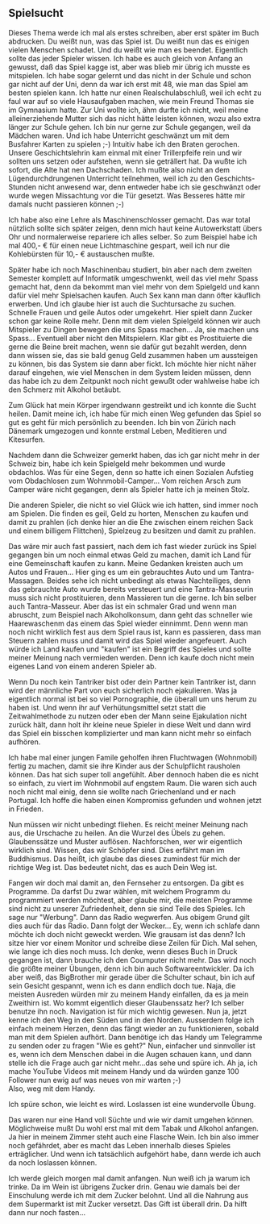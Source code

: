 ## Spielsucht
Dieses Thema werde ich mal als erstes schreiben, aber erst später im Buch abdrucken.
Du weißt nun, was das Spiel ist. 
Du weißt nun das es einigen vielen Menschen schadet. 
Und du weißt wie man es beendet.
Eigentlich sollte das jeder Spieler wissen.
Ich habe es auch gleich von Anfang an gewusst, daß das Spiel kagge ist, aber was blieb mir übrig ich musste es mitspielen. Ich habe sogar gelernt und das nicht in der Schule und schon gar nicht auf der Uni, denn da war ich erst mit 48, wie man das Spiel am besten spielen kann.
Ich hatte nur einen Realschulabschluß, weil ich echt zu faul war auf so viele Hausaufgaben machen, wie mein Freund Thomas sie im Gymnasium hatte.
Zur Uni wollte ich, ähm durfte ich nicht, weil meine alleinerziehende Mutter sich das nicht hätte leisten können, wozu also extra länger zur Schule gehen.
Ich bin nur gerne zur Schule gegangen, weil da Mädchen waren.
Und ich habe Unterricht geschwänzt um mit dem Busfahrer Karten zu spielen ;-)
Intuitiv habe ich den Braten gerochen. 
Unsere Geschichtslehrin kam einmal mit einer Trillerpfeife rein und wir sollten uns setzen oder aufstehen, wenn sie geträllert hat. Da wußte ich sofort, die Alte hat nen Dachschaden. Ich mußte also nicht an dem Lügendurchdrungenen Unterricht teilnehmen, weil ich zu den Geschichts-Stunden nicht anwesend war, denn entweder habe ich sie geschwänzt oder wurde wegen Missachtung vor die Tür gesetzt. Was Besseres hätte mir damals nucht passieren können ;-)

Ich habe also eine Lehre als Maschinenschlosser gemacht. Das war total nützlich sollte sich später zeigen, denn mich haut keine Autowerkstatt übers Ohr und normalerweise repariere ich alles selber. So zum Beispiel habe ich mal 400,- € für einen neue Lichtmaschine gespart, weil ich nur die Kohlebürsten für 10,- € austauschen mußte.

Später habe ich noch Maschinenbau studiert, bin aber nach dem zweiten Semester komplett auf Informatik umgeschwenkt, weil das viel mehr Spass gemacht hat, denn da bekommt man viel mehr von dem Spielgeld und kann dafür viel mehr Spielsachen kaufen. Auch Sex kann man dann öfter käuflich erwerben. Und ich glaube hier ist auch die Suchtursache zu suchen. Schnelle Frauen und geile Autos oder umgekehrt.
Hier spielt dann Zucker schon gar keine Rolle mehr.
Denn mit dem vielen Spielgeld können wir auch Mitspieler zu Dingen bewegen die uns Spass machen...
Ja, sie machen uns Spass... Eventuell aber nicht den Mitspielern.
Klar gibt es Prostituierte die gerne die Beine breit machen, wenn sie dafür gut bezahlt werden, denn dann wissen sie, das sie bald genug Geld zusammen haben um aussteigen zu können, bis das System sie dann aber fickt.
Ich möchte hier nicht näher darauf eingehen, wie viel Menschen in dem System leiden müssen, denn das habe ich zu dem Zeitpunkt noch nicht gewußt oder wahlweise habe ich den Schmerz mit Alkohol betäubt.

Zum Glück hat mein Körper irgendwann gestreikt und ich konnte die Sucht heilen.
Damit meine ich, ich habe für mich einen Weg gefunden das Spiel so gut es geht für mich persönlich zu beenden.
Ich bin von Zürich nach Dänemark umgezogen und konnte erstmal Leben, Meditieren und Kitesurfen.

Nachdem dann die Schweizer gemerkt haben, das ich gar nicht mehr in der Schweiz bin, habe ich kein Spielgeld mehr bekommen und wurde obdachlos. Was für eine Segen, denn so hatte ich einen Sozialen Aufstieg vom Obdachlosen zum Wohnmobil-Camper... Vom reichen Arsch zum Camper wäre nicht gegangen, denn als Spieler hatte ich ja meinen Stolz.

Die anderen Spieler, die nicht so viel Glück wie ich hatten, sind immer noch am Spielen. Die finden es geil, Geld zu horten, Menschen zu kaufen und damit zu prahlen (ich denke hier an die Ehe zwischen einem reichen Sack und einem billigem Flittchen), Spielzeug zu besitzen und damit zu prahlen.

Das wäre mir auch fast passiert, nach dem ich fast wieder zurück ins Spiel gegangen bin um noch einmal etwas Geld zu machen, damit ich Land für eine Gemeinschaft kaufen zu kann.
Meine Gedanken kreisten auch um Autos und Frauen...  Hier ging es um ein gebrauchtes Auto und um Tantra-Massagen. 
Beides sehe ich nicht unbedingt als etwas Nachteiliges, denn das gebrauchte Auto wurde bereits versteuert und eine Tantra-Masseurin muss sich nicht prostituieren, denn Massieren tun die gerne. 
Ich bin selber auch Tantra-Masseur.
Aber das ist ein schmaler Grad und wenn man abruscht, zum Beispiel nach Alkoholkonsum, dann geht das schneller wie Haarewaschenm das einem das Spiel wieder einnimmt. Denn wenn man noch nicht wirklich fest aus dem Spiel raus ist, kann es passieren, dass man Steuern zahlen muss und damit wird das Spiel wieder angefeuert.
Auch würde ich Land kaufen und "kaufen" ist ein Begriff des Spieles und sollte meiner Meinung nach vermieden werden.
Denn ich kaufe doch nicht mein eigenes Land von einem anderen Spieler ab.

Wenn Du noch kein Tantriker bist oder dein Partner kein Tantriker ist, dann wird der männliche Part von euch sicherlich noch ejakulieren. Was ja eigentlich normal ist bei so viel Pornographie, die überall um uns herum zu haben ist. Und wenn ihr auf Verhütungsmittel setzt statt die Zeitwahlmethode zu nutzen oder eben der Mann seine Ejakulation nicht zurück hält, dann holt ihr kleine neue Spieler in diese Welt und dann wird das Spiel ein bisschen komplizierter und man kann nicht mehr so einfach aufhören.

Ich habe mal einer jungen Famile geholfen ihren Fluchtwagen (Wohnmobil) fertig zu machen, damit sie ihre Kinder aus der Schulpflicht rausholen können. Das hat sich super toll angefühlt. Aber dennoch haben die es nicht so einfach, zu viert im Wohnmobil auf engstem Raum. Die waren sich auch noch nicht mal einig, denn sie wollte nach Griechenland und er nach Portugal. Ich hoffe die haben einen Kompromiss gefunden und wohnen jetzt in Frieden.

Nun müssen wir nicht unbedingt fliehen.
Es reicht meiner Meinung nach aus, die Urschache zu heilen.
An die Wurzel des Übels zu gehen.
Glaubenssätze und Muster auflösen.
Nachforschen, wer wir eigentlich wirklich sind.
Wissen, das wir Schöpfer sind. Dies erfährt man im Buddhismus.
Das heißt, ich glaube das dieses zumindest für mich der richtige Weg ist.
Das bedeutet nicht, das es auch Dein Weg ist.

Fangen wir doch mal damit an, den Fernseher zu entsorgen. Da gibt es Programme. Da darfst Du zwar wählen, mit welchem Programm du programmiert werden möchtest, aber glaube mir, die meisten Programme sind nicht zu unserer Zufriedenheit, denn sie sind Teile des Spieles. Ich sage nur "Werbung".
Dann das Radio wegwerfen. Aus obigem Grund gilt dies auch für das Radio.
Dann folgt der Wecker... Ey, wenn ich schlafe dann möchte ich doch nicht geweckt werden. Wie grausam ist das denn?
Ich sitze hier vor einem Monitor und schreibe diese Zeilen für Dich. Mal sehen, wie lange ich dies noch muss.
Ich denke, wenn dieses Buch in Druck gegangen ist, dann brauche ich den Coumputer nicht mehr.
Das wird noch die größte meiner Übungen, denn ich bin auch Softwareentwickler.
Da ich aber weiß, das BigBrother mir gerade über die Schulter schaut, bin ich auf sein Gesicht gespannt, wenn ich es dann endlich doch tue.
Naja, die meisten Ausreden würden mir zu meinem Handy einfallen, da es ja mein Zweithirn ist.
Wo kommt eigentlich dieser Glaubenssatz her? Ich selber benutze ihn noch.
Navigation ist für mich wichtig gewesen. Nun ja, jetzt kenne ich den Weg in den Süden und in den Norden.
Ausserdem folge ich einfach meinem Herzen, denn das fängt wieder an zu funktionieren, sobald man mit dem Spielen aufhört. Dann benötige ich das Handy um Telegramme zu senden oder zu fragen "Wie es geht?"
Nun, einfacher und sinnvoller ist es, wenn ich dem Menschen dabei in die Augen schauen kann, und dann stelle ich die Frage auch gar nicht mehr...das sehe und spüre ich.
Ah ja, ich mache YouTube Videos mit meinem Handy und da würden ganze 100 Follower nun ewig auf was neues von mir warten ;-)  
Also, weg mit dem Handy.

Ich spüre schon, wie leicht es wird. 
Loslassen ist eine wundervolle Übung. 

Das waren nur eine Hand voll Süchte und wie wir damit umgehen können.
Möglichweise mußt Du wohl erst mal mit dem Tabak und Alkohol anfangen.
Ja hier in meinem Zimmer steht auch eine Flasche Wein.
Ich bin also immer noch gefährdet, aber es macht das Leben innerhalb dieses Spieles erträglicher. 
Und wenn ich tatsächlich aufgehört habe, dann werde ich auch da noch loslassen können.

Ich werde gleich morgen mal damit anfangen.
Nun weiß ich ja warum ich trinke. 
Da im Wein ist übrigens Zucker drin.
Genau wie damals bei der Einschulung werde ich mit dem Zucker belohnt.
Und all die Nahrung aus dem Supermarkt ist mit Zucker versetzt.
Das Gift ist überall drin.
Da hilft dann nur noch fasten...